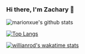 ### Hi there, I'm Zachary 👋

<!--
**Zachary-zm/Zachary-zm** is a ✨ _special_ ✨ repository because its `README.md` (this file) appears on your GitHub profile.

Here are some ideas to get you started:

- 🔭 I’m currently working on ...
- 🌱 I’m currently learning ...
- 👯 I’m looking to collaborate on ...
- 🤔 I’m looking for help with ...
- 💬 Ask me about ...
- 📫 How to reach me: ...
- 😄 Pronouns: ...
- ⚡ Fun fact: ...
-->

![marionxue's github stats](https://github-readme-stats.vercel.app/api?username=Zachary-zm&show_icons=true) 

[![Top Langs](https://github-readme-stats.vercel.app/api/top-langs/?username=Zachary-zm&layout=compact)](https://github.com/anuraghazra/github-readme-stats)

[![willianrod's wakatime stats](https://github-readme-stats.vercel.app/api/wakatime?username=Zachary-zm)](https://github.com/anuraghazra/github-readme-stats)
